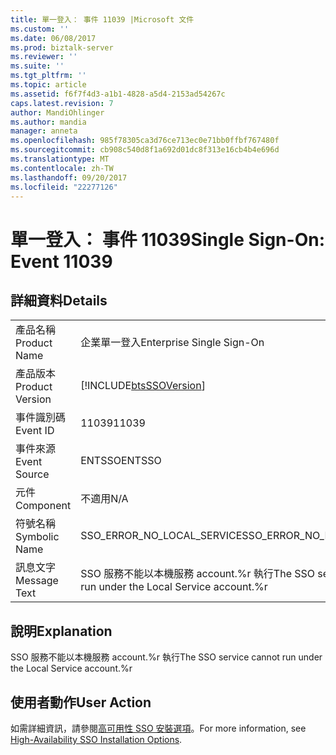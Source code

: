 ```yaml
---
title: 單一登入： 事件 11039 |Microsoft 文件
ms.custom: ''
ms.date: 06/08/2017
ms.prod: biztalk-server
ms.reviewer: ''
ms.suite: ''
ms.tgt_pltfrm: ''
ms.topic: article
ms.assetid: f6f7f4d3-a1b1-4828-a5d4-2153ad54267c
caps.latest.revision: 7
author: MandiOhlinger
ms.author: mandia
manager: anneta
ms.openlocfilehash: 985f78305ca3d76ce713ec0e71bb0ffbf767480f
ms.sourcegitcommit: cb908c540d8f1a692d01dc8f313e16cb4b4e696d
ms.translationtype: MT
ms.contentlocale: zh-TW
ms.lasthandoff: 09/20/2017
ms.locfileid: "22277126"
---
```

# <a name="single-sign-on-event-11039"></a><span data-ttu-id="92e23-102">單一登入： 事件 11039</span><span class="sxs-lookup"><span data-stu-id="92e23-102">Single Sign-On: Event 11039</span></span>
## <a name="details"></a><span data-ttu-id="92e23-103">詳細資料</span><span class="sxs-lookup"><span data-stu-id="92e23-103">Details</span></span>  
  
|||  
|-|-|  
|<span data-ttu-id="92e23-104">產品名稱</span><span class="sxs-lookup"><span data-stu-id="92e23-104">Product Name</span></span>|<span data-ttu-id="92e23-105">企業單一登入</span><span class="sxs-lookup"><span data-stu-id="92e23-105">Enterprise Single Sign-On</span></span>|  
|<span data-ttu-id="92e23-106">產品版本</span><span class="sxs-lookup"><span data-stu-id="92e23-106">Product Version</span></span>|[!INCLUDE[btsSSOVersion](../includes/btsssoversion-md.md)]|  
|<span data-ttu-id="92e23-107">事件識別碼</span><span class="sxs-lookup"><span data-stu-id="92e23-107">Event ID</span></span>|<span data-ttu-id="92e23-108">11039</span><span class="sxs-lookup"><span data-stu-id="92e23-108">11039</span></span>|  
|<span data-ttu-id="92e23-109">事件來源</span><span class="sxs-lookup"><span data-stu-id="92e23-109">Event Source</span></span>|<span data-ttu-id="92e23-110">ENTSSO</span><span class="sxs-lookup"><span data-stu-id="92e23-110">ENTSSO</span></span>|  
|<span data-ttu-id="92e23-111">元件</span><span class="sxs-lookup"><span data-stu-id="92e23-111">Component</span></span>|<span data-ttu-id="92e23-112">不適用</span><span class="sxs-lookup"><span data-stu-id="92e23-112">N/A</span></span>|  
|<span data-ttu-id="92e23-113">符號名稱</span><span class="sxs-lookup"><span data-stu-id="92e23-113">Symbolic Name</span></span>|<span data-ttu-id="92e23-114">SSO_ERROR_NO_LOCAL_SERVICE</span><span class="sxs-lookup"><span data-stu-id="92e23-114">SSO_ERROR_NO_LOCAL_SERVICE</span></span>|  
|<span data-ttu-id="92e23-115">訊息文字</span><span class="sxs-lookup"><span data-stu-id="92e23-115">Message Text</span></span>|<span data-ttu-id="92e23-116">SSO 服務不能以本機服務 account.%r 執行</span><span class="sxs-lookup"><span data-stu-id="92e23-116">The SSO service cannot run under the Local Service account.%r</span></span>|  
  
## <a name="explanation"></a><span data-ttu-id="92e23-117">說明</span><span class="sxs-lookup"><span data-stu-id="92e23-117">Explanation</span></span>  
 <span data-ttu-id="92e23-118">SSO 服務不能以本機服務 account.%r 執行</span><span class="sxs-lookup"><span data-stu-id="92e23-118">The SSO service cannot run under the Local Service account.%r</span></span>  
  
## <a name="user-action"></a><span data-ttu-id="92e23-119">使用者動作</span><span class="sxs-lookup"><span data-stu-id="92e23-119">User Action</span></span>  
 <span data-ttu-id="92e23-120">如需詳細資訊，請參閱[高可用性 SSO 安裝選項](../core/high-availability-sso-installation-options.md)。</span><span class="sxs-lookup"><span data-stu-id="92e23-120">For more information, see [High-Availability SSO Installation Options](../core/high-availability-sso-installation-options.md).</span></span>